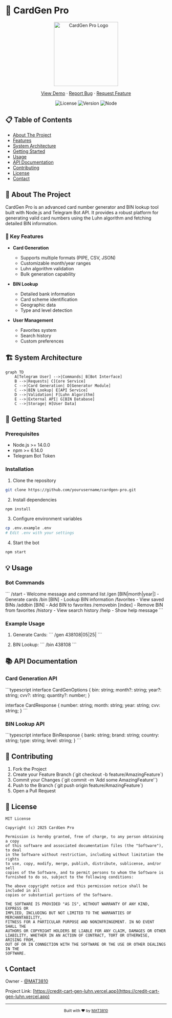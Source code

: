 # 🎉 CardGen Pro

<div align="center">
  <img src="https://raw.githubusercontent.com/MAT3810/card-gen-pro/main/public/logo.png" alt="CardGen Pro Logo" width="200"/>

  <p align="center">
    <a href="https://credit-cart-gen-luhn.vercel.app">View Demo</a>
    ·
    <a href="https://github.com/yourusername/cardgen-pro/issues">Report Bug</a>
    ·
    <a href="https://github.com/yourusername/cardgen-pro/issues">Request Feature</a>
  </p>

  ![License](https://img.shields.io/badge/license-MIT-blue)
  ![Version](https://img.shields.io/badge/version-2.0.0-green)
  ![Node](https://img.shields.io/badge/node-%3E%3D14.0.0-brightgreen)
</div>

## 📋 Table of Contents

- [About The Project](#about-the-project)
- [Features](#features)
- [System Architecture](#system-architecture)
- [Getting Started](#getting-started)
- [Usage](#usage)
- [API Documentation](#api-documentation)
- [Contributing](#contributing)
- [License](#license)
- [Contact](#contact)

## 🚀 About The Project

CardGen Pro is an advanced card number generator and BIN lookup tool built with Node.js and Telegram Bot API. It provides a robust platform for generating valid card numbers using the Luhn algorithm and fetching detailed BIN information.

### 🌟 Key Features

- **Card Generation**
  - Supports multiple formats (PIPE, CSV, JSON)
  - Customizable month/year ranges
  - Luhn algorithm validation
  - Bulk generation capability

- **BIN Lookup**
  - Detailed bank information
  - Card scheme identification
  - Geographic data
  - Type and level detection

- **User Management**
  - Favorites system
  - Search history
  - Custom preferences

## 🏗 System Architecture

```mermaid
graph TD
    A[Telegram User] -->|Commands| B[Bot Interface]
    B -->|Requests| C[Core Service]
    C -->|Card Generation| D[Generator Module]
    C -->|BIN Lookup| E[API Service]
    D -->|Validation| F[Luhn Algorithm]
    E -->|External API| G[BIN Database]
    C -->|Storage| H[User Data]
```

## 🚦 Getting Started

### Prerequisites

- Node.js >= 14.0.0
- npm >= 6.14.0
- Telegram Bot Token

### Installation

1. Clone the repository
```bash
git clone https://github.com/yourusername/cardgen-pro.git
```

2. Install dependencies
```bash
npm install
```

3. Configure environment variables
```bash
cp .env.example .env
# Edit .env with your settings
```

4. Start the bot
```bash
npm start
```

## 💡 Usage

### Bot Commands

\`\`\`
/start - Welcome message and command list
/gen [BIN|month|year|] - Generate cards
/bin [BIN] - Lookup BIN information
/favorites - View saved BINs
/addbin [BIN] - Add BIN to favorites
/removebin [index] - Remove BIN from favorites
/history - View search history
/help - Show help message
\`\`\`

### Example Usage

1. Generate Cards:
\`\`\`
/gen 438108|05|25|
\`\`\`

2. BIN Lookup:
\`\`\`
/bin 438108
\`\`\`

## 📚 API Documentation

### Card Generation API

\`\`\`typescript
interface CardGenOptions {
  bin: string;
  month?: string;
  year?: string;
  cvv?: string;
  quantity?: number;
}

interface CardResponse {
  number: string;
  month: string;
  year: string;
  cvv: string;
}
\`\`\`

### BIN Lookup API

\`\`\`typescript
interface BinResponse {
  bank: string;
  brand: string;
  country: string;
  type: string;
  level: string;
}
\`\`\`

## 🤝 Contributing

1. Fork the Project
2. Create your Feature Branch (\`git checkout -b feature/AmazingFeature\`)
3. Commit your Changes (\`git commit -m 'Add some AmazingFeature'\`)
4. Push to the Branch (\`git push origin feature/AmazingFeature\`)
5. Open a Pull Request

## 📄 License

```
MIT License

Copyright (c) 2025 CardGen Pro

Permission is hereby granted, free of charge, to any person obtaining a copy
of this software and associated documentation files (the "Software"), to deal
in the Software without restriction, including without limitation the rights
to use, copy, modify, merge, publish, distribute, sublicense, and/or sell
copies of the Software, and to permit persons to whom the Software is
furnished to do so, subject to the following conditions:

The above copyright notice and this permission notice shall be included in all
copies or substantial portions of the Software.

THE SOFTWARE IS PROVIDED "AS IS", WITHOUT WARRANTY OF ANY KIND, EXPRESS OR
IMPLIED, INCLUDING BUT NOT LIMITED TO THE WARRANTIES OF MERCHANTABILITY,
FITNESS FOR A PARTICULAR PURPOSE AND NONINFRINGEMENT. IN NO EVENT SHALL THE
AUTHORS OR COPYRIGHT HOLDERS BE LIABLE FOR ANY CLAIM, DAMAGES OR OTHER
LIABILITY, WHETHER IN AN ACTION OF CONTRACT, TORT OR OTHERWISE, ARISING FROM,
OUT OF OR IN CONNECTION WITH THE SOFTWARE OR THE USE OR OTHER DEALINGS IN THE
SOFTWARE.
```

## 📞 Contact

Owner - [@MAT3810](https://t.me/MAT3810)

Project Link: [https://credit-cart-gen-luhn.vercel.app](https://credit-cart-gen-luhn.vercel.app)

---

<div align="center">
  <sub>Built with ❤️ by <a href="https://t.me/MAT3810">MAT3810</a></sub>
</div> 